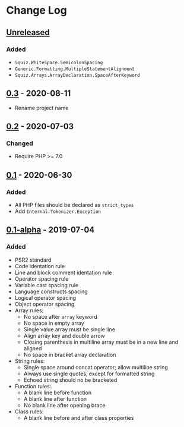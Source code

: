 # Change Log

## [Unreleased]
### Added
  - `Squiz.WhiteSpace.SemicolonSpacing`
  - `Generic.Formatting.MultipleStatementAlignment`
  - `Squiz.Arrays.ArrayDeclaration.SpaceAfterKeyword`

## [0.3] - 2020-08-11
  - Rename project name

## [0.2] - 2020-07-03
### Changed
  - Require PHP >= 7.0

## [0.1] - 2020-06-30
### Added
  - All PHP files should be declared as `strict_types`
  - Add `Internal.Tokenizer.Exception`

## [0.1-alpha] - 2019-07-04
### Added
  * PSR2 standard
  * Code identation rule
  * Line and block comment identation rule
  * Operator spacing rule
  * Variable cast spacing rule
  * Language constructs spacing
  * Logical operator spacing
  * Object operator spacing
  * Array rules:
    - No space after `array` keyword
    - No space in empty array
    - Single value array must be single line
    - Align array key and double arrow
    - Closing parenthesis in multiline array must be in a new line and aligned
    - No space in bracket array declaration
  * String rules:
    - Single space around concat operator; allow multiline string
    - Always use single quotes, except for formatted string
    - Echoed string should no be bracketed
  * Function rules:
    - A blank line before function
    - A blank line after function
    - No blank line after opening brace
  * Class rules:
    - A blank line before and after class properties


[Unreleased]: https://github.com/pattisahusiwa/coding-standard/compare/v0.3...HEAD
[0.3]: https://github.com/pattisahusiwa/coding-standard/compare/v0.2...v0.3
[0.2]: https://github.com/pattisahusiwa/coding-standard/compare/v0.1...v0.2
[0.1]: https://github.com/pattisahusiwa/coding-standard/compare/v0.1.0-alpha...v0.1
[0.1-alpha]: https://github.com/pattisahusiwa/coding-standard/releases/tag/v0.1.0-alpha
